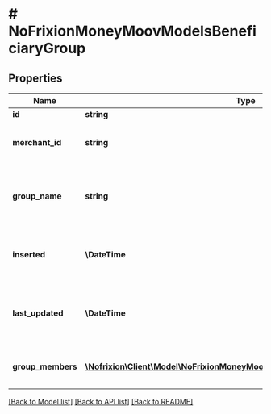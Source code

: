 # # NoFrixionMoneyMoovModelsBeneficiaryGroup

## Properties

Name | Type | Description | Notes
------------ | ------------- | ------------- | -------------
**id** | **string** |  | [optional]
**merchant_id** | **string** | Gets or Sets the merchant id. |
**group_name** | **string** | The descriptive name for the beneficiary group. |
**inserted** | **\DateTime** | Timestamp indicating when the group was created. | [optional]
**last_updated** | **\DateTime** | Timestamp indicating when the group was last updated. | [optional]
**group_members** | [**\Nofrixion\Client\Model\NoFrixionMoneyMoovModelsBeneficiaryGroupMember[]**](NoFrixionMoneyMoovModelsBeneficiaryGroupMember.md) | The existing group members. | [optional]

[[Back to Model list]](../../README.md#models) [[Back to API list]](../../README.md#endpoints) [[Back to README]](../../README.md)
